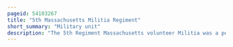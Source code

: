 ```yaml
---
pageid: 54103267
title: "5th Massachusetts Militia Regiment"
short_summary: "Military unit"
description: "The 5th Regiment Massachusetts volunteer Militia was a peacetime Infantry Regiment which was activated for federal Service in the Union Army during the american civil War. In the Years immediately preceding the War and during its first Term of Service the Regiment mainly consisted of Companies from essex County as well as Boston and Charlestown."
---
```

